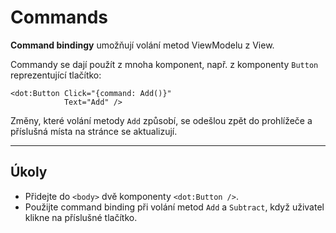 ﻿---
Title: Commands
Moniker: commands
CodeTask:
    Path: 50_commands.dothtml.csx
    Default: Counter_30.dothtml
    Correct: Counter_40.dothtml
    Dependencies: 
        - CounterViewModel_40.cs
---

# Commands

__Command bindingy__ umožňují volání metod ViewModelu z View.

Commandy se dají použít z mnoha komponent, např. z komponenty `Button` reprezentující tlačítko:

```dothtml
<dot:Button Click="{command: Add()}"
            Text="Add" />
```

Změny, které volání metody `Add` způsobí, se odešlou zpět do prohlížeče a příslušná místa na stránce se aktualizují.

---

## Úkoly

- Přidejte do `<body>` dvě komponenty `<dot:Button />`.
- Použijte command binding při volání metod `Add` a `Subtract`, když uživatel klikne na příslušné tlačítko.
